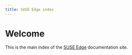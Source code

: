 ```yaml
---
title: SUSE Edge index
---
```


# Welcome

This is the main index of the [SUSE Edge](https://github.com/suse-edge) documentation site.



